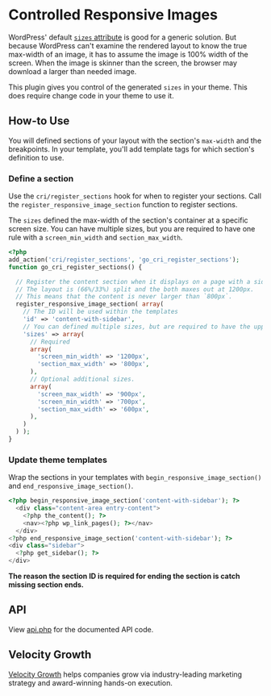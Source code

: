 # Controlled Responsive Images

WordPress' default [`sizes` attribute](https://developer.mozilla.org/en-US/docs/Web/API/HTMLImageElement/sizes) is good for a generic solution.
But because WordPress can't examine the rendered layout to know the true max-width of an image, it has to assume the image is 100% width of the screen.
When the image is skinner than the screen, the browser may download a larger than needed image.

This plugin gives you control of the generated `sizes` in your theme.
This does require change code in your theme to use it.

## How-to Use

You will defined sections of your layout with the section's `max-width` and the breakpoints.
In your template, you'll add template tags for which section's definition to use.

### Define a section

Use the `cri/register_sections` hook for when to register your sections.
Call the `register_responsive_image_section` function to register sections.

The `sizes` defined the max-width of the section's container at a specific screen size.
You can have multiple sizes, but you are required to have one rule with a `screen_min_width` and `section_max_width`.

```php
<?php
add_action('cri/register_sections', 'go_cri_register_sections');
function go_cri_register_sections() {

  // Register the content section when it displays on a page with a sidebar.
  // The layout is (66%/33%) split and the both maxes out at 1200px.
  // This means that the content is never larger than `800px`.
  register_responsive_image_section( array(
    // The ID will be used within the templates
    'id' => 'content-with-sidebar',
    // You can defined multiple sizes, but are required to have the upper bound.
    'sizes' => array(
      // Required
      array(
        'screen_min_width' => '1200px',
        'section_max_width' => '800px',
      ),
      // Optional additional sizes.
      array(
        'screen_max_width' => '900px',
        'screen_min_width' => '700px',
        'section_max_width' => '600px',
      ),
    )
  ) );
}
```

### Update theme templates
Wrap the sections in your templates with `begin_responsive_image_section()` and `end_responsive_image_section()`.

```php
<?php begin_responsive_image_section('content-with-sidebar'); ?>  
  <div class="content-area entry-content">
    <?php the_content(); ?>
    <nav><?php wp_link_pages(); ?></nav>
  </div>
<?php end_responsive_image_section('content-with-sidebar'); ?>
<div class="sidebar">
  <?php get_sidebar(); ?>
</div>
```

__The reason the section ID is required for ending the section is catch missing section ends.__

## API

View [api.php](./api.php) for the documented API code.

## Velocity Growth

[Velocity Growth](https://velocitygrowth.com/) helps companies grow via industry-leading marketing strategy and award-winning hands-on execution. 